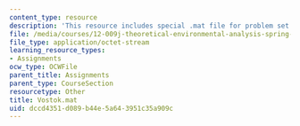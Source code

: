 ```yaml
---
content_type: resource
description: 'This resource includes special .mat file for problem set 8. '
file: /media/courses/12-009j-theoretical-environmental-analysis-spring-2015/dccd4351d089b44e5a643951c35a909c_Vostok.mat
file_type: application/octet-stream
learning_resource_types:
- Assignments
ocw_type: OCWFile
parent_title: Assignments
parent_type: CourseSection
resourcetype: Other
title: Vostok.mat
uid: dccd4351-d089-b44e-5a64-3951c35a909c
---
```

